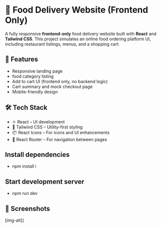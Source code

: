 # 🍕 Food Delivery Website (Frontend Only)

A fully responsive **frontend-only** food delivery website built with **React** and **Tailwind CSS**. This project simulates an online food ordering platform UI, including restaurant listings, menus, and a shopping cart.

## 🚀 Features

- Responsive landing page 
- food category listing
- Add to cart UI (frontend only, no backend logic)
- Cart summary and mock checkout page
- Mobile-friendly design

## 🛠 Tech Stack

- ⚛️ React – UI development
- 🎨 Tailwind CSS – Utility-first styling
- 📦 React Icons – For icons and UI enhancements
- 🔀 React Router – For navigation between pages

##   Install dependencies

- npm install i
  
##  Start development server

- npm run dev
  
## 📸 Screenshots

[img-alt](
